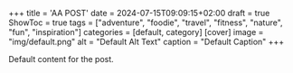 +++
title = 'AA POST'
date = 2024-07-15T09:09:15+02:00
draft = true
ShowToc = true
tags = ["adventure", "foodie", "travel", "fitness", "nature", "fun", "inspiration"]
categories = [default, category]
[cover]
    image = "img/default.png"
    alt = "Default Alt Text"
    caption = "Default Caption"
+++

Default content for the post.
